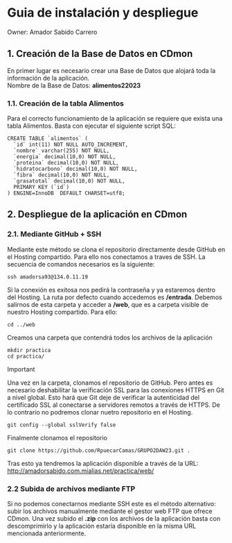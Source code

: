 # Guia de instalación y despliegue

Owner: Amador Sabido Carrero

## 1. Creación de la Base de Datos en CDmon
En primer lugar es necesario crear una Base de Datos que alojará toda la información de la aplicación.  
Nombre de la Base de Datos: **alimentos22023**

### 1.1. Creación de la tabla Alimentos
Para el correcto funcionamiento de la aplicación se requiere que exista una tabla Alimentos. Basta con ejecutar el siguiente script SQL:

```
CREATE TABLE `alimentos` (
  `id` int(11) NOT NULL AUTO_INCREMENT,
  `nombre` varchar(255) NOT NULL,
  `energia` decimal(10,0) NOT NULL,
  `proteina` decimal(10,0) NOT NULL,
  `hidratocarbono` decimal(10,0) NOT NULL,
  `fibra` decimal(10,0) NOT NULL,
  `grasatotal` decimal(10,0) NOT NULL,
  PRIMARY KEY (`id`)
) ENGINE=InnoDB  DEFAULT CHARSET=utf8;
```
## 2. Despliegue de la aplicación en CDmon
### 2.1. Mediante GitHub + SSH
Mediante este método se clona el repositorio directamente desde GitHub en el Hosting compartido. Para ello nos conectamos a traves de SSH.
La secuencia de comandos necesarios es la siguiente:

```
ssh amadorsa93@134.0.11.19 
```
Si la conexión es exitosa nos pedirá la contraseña y ya estaremos dentro del Hosting.
La ruta por defecto cuando accedemos es **/entrada**. Debemos salirnos de esta carpeta y acceder a **/web**, que es a carpeta visible de nuestro Hosting compartido. Para ello:

```
cd ../web
```
Creamos una carpeta que contendrá todos los archivos de la aplicación

```
mkdir practica 
cd practica/
```
> [!IMPORTANT]
> Una vez en la carpeta, clonamos el repositorio de GitHub. Pero antes es necesario deshabilitar la verificación SSL para las conexiones HTTPS en Git a nivel global. Esto hará que Git deje de verificar la autenticidad del certificado SSL al conectarse a servidores remotos a través de HTTPS. De lo contrario no podremos clonar nuetro repositorio en el Hosting.
>```
> git config --global sslVerify false
> ```

Finalmente clonamos el repositorio

```
git clone https://github.com/RpuecarCamas/GRUPO2DAW23.git .
```

Tras esto ya tendremos la aplicación disponible a través de la URL:  
http://amadorsabido.com.mialias.net/practica/web/

### 2.2 Subida de archivos mediante FTP

Si no podemos conectarnos mediante SSH este es el método alternativo: subir los archivos manualmente mediante el gestor web FTP que ofrece CDmon.
Una vez subido el **.zip** con los archivos de la aplicación basta con descomprimirlo y la aplicación estaría disponible en la misma URL mencionada anteriormente.

